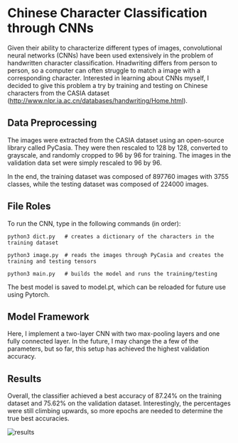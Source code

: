 # Chinese Character Classification through CNNs

Given their ability to characterize different types of images, convolutional neural networks (CNNs) have been used extensively in the problem of handwritten character classification. Hnadwriting differs from person to person, so a computer can often struggle to match a image with a corresponding character. Interested in learning about CNNs myself, I decided to give this problem a try by training and testing on Chinese characters from the CASIA dataset (http://www.nlpr.ia.ac.cn/databases/handwriting/Home.html).

## Data Preprocessing

The images were extracted from the CASIA dataset using an open-source library called PyCasia. They were then rescaled to 128 by 128, converted to grayscale, and randomly cropped to 96 by 96 for training. The images in the validation data set were simply rescaled to 96 by 96.

In the end, the training dataset was composed of 897760 images with 3755 classes, while the testing dataset was composed of 224000 images.

## File Roles

To run the CNN, type in the following commands (in order):
```
python3 dict.py   # creates a dictionary of the characters in the training dataset
```
```
python3 image.py  # reads the images through PyCasia and creates the training and testing tensors
```
```
python3 main.py   # builds the model and runs the training/testing
```

The best model is saved to model.pt, which can be reloaded for future use using Pytorch.

## Model Framework

Here, I implement a two-layer CNN with two max-pooling layers and one fully connected layer. In the future, I may change the a few of the parameters, but so far, this setup has achieved the highest validation accuracy.

## Results

Overall, the classifier achieved a best accuracy of 87.24% on the training dataset and 75.62% on the validation dataset. Interestingly, the percentages were still climbing upwards, so more epochs are needed to determine the true best accuracies.

![results](https://raw.githubusercontent.com/williamhu99/chinese-character-classifier/master/Images/results.png)
